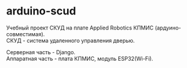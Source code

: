 # arduino-scud
Учебный проект СКУД на плате Applied Robotics КПМИС (ардуино-совместимая).  
СКУД - система удаленного управления дверью.

Серверная часть - Django.  
Аппаратная часть - плата КПМИС, модуль ESP32(Wi-Fi).
